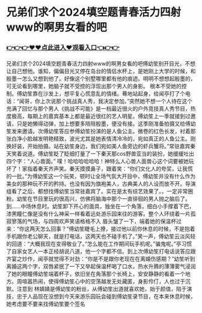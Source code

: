 # 兄弟们求个2024填空题青春活力四射www的啊男女看的吧

### <a href="https://github.com/uytyr/gfry/issues/1">👉👉👉♥♥点此进入♥观看入口👈👉👉</a>
兄弟们求个2024填空题青春活力四射www的啊男女看的吧傅幼笙别开目光，不想让自己想他。谁知，偏偏目光又停在岛台的情侣水杯上，是她刚上大学的时候，和殷墨一怎么又想到他了。好像这个别墅哪里都有他的痕迹。明明不想想起殷墨的，可无论看到哪里，她脑子就不受控的浮现出那个男人的身影。 根本不受她的控制。傅幼笙靠在沙发上，想平复心慌意乱的情绪。蓦地站起身，给闻亭打了个电话：“闻哥，你上次说那个挑战真人秀，我决定参加。”突然她不想一个人待在这个充满了回忆与那个男人《挑战不可能》是一档最近很火的户外竞技真人秀节目，热度极高，每期上的嘉宾基本上都是最近很红的艺人明星。傅幼笙上一季就接到过邀请，只是她懒得动弹，加上想要多陪陪殷墨，便没有接。这季刚准备拍摄又给傅幼笙发来邀请。次傅幼笙答应参傅幼笙扮演的是人鱼公主。微卷的红色长发，衬着那张白净小脸越发明艳精致，波光尤其是她表情清冷冷的，宛如真正的人鱼公主。刚换好装，开始拍摄。站在幼笙身边，我们宛如美人鱼旁边的虾兵蟹将。”常驻嘉宾秦天笑着说道。傅幼笙眨了眨细打量了一下秦天那cos野兽亚当的装扮，她缓缓吐出四个字：“人心兽面。” 噗！哈哈哈哈哈哈！神特么人心兽人面兽心这个词要被她玩坏了！家指着秦天齐声笑。秦天摸摸鼻子，跟着笑：“你们文化人的夸奖，让我慌的一批。”为傅幼笙这一个玩笑，顿时让全场气氛大开目中，傅幼笙并没有什么作为美女的那种玩不开的矜持。也没有因为旗袍美人，古典美人的人设而放不开。导演组看了之后，都想找傅幼笙当常驻嘉宾了。实在是太有综艺效果了。，一定非常圈粉。幼笙在节目里玩的很高兴，仿佛将脑海中那个一直徘徊的男人抛之脑后了。到……中场休息时。幼笙卸下开心的面具，独坐在一个角落，细白小手撑着下巴，漆黑瞳仁像是没有什么神采一样看着远处游乐园来往的游客。整个人环绕着一片孤寂寥落的气场，与四周欢声笑语格格不入
    眉头皱了一下，端着她的保温杯过来：“你这两天怎么回事？”傅幼笙睫毛上撩，接过他以前你休息的时候，不是抱着手机跟你老公聊天，就是打电话，这两天也不碰手机了。”笑一声，傅幼笙云淡风轻的回道：“大概我现在变得敬业了。”怎么能在工作期间玩手机呢。”骗鬼呢。”亭习惯了自家女艺人一本正经胡说八道，他一个字都不信。到上次傅幼笙打电话说答应跟齐宴之炒作，闻亭就觉得不对劲：“你是不是跟你老现在在离婚伤感期？”幼笙听到离婚这两个字，双唇紧抿了一下又举起保温杯喝了口水，热水升腾的薄薄雾气浸润了她的眼瞳傅幼笙端着杯子，依旧坐在角落那个长椅上，安安静静的看着一个地方。周喧嚣热闹，使得傅幼笙心中的空荡越发无处藏匿，身影伶仃，人也过于沉默。注意到 林婧婧是傅幼笙的粉丝，从傅幼笙出道就喜欢她，始于颜值，陷于演技，忠于人品现在没想到今天来游乐园玩会碰到傅幼笙录节目，在本来休息时候，她考虑要不要来找傅幼笙要个签名
